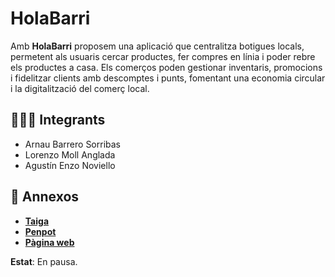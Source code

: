 # HolaBarri

Amb **HolaBarri** proposem una aplicació que centralitza botigues locals, permetent als usuaris cercar productes, fer compres en línia i poder rebre els productes a casa. Els comerços poden gestionar inventaris, promocions i fidelitzar clients amb descomptes i punts, fomentant una economia circular i la digitalització del comerç local.

## 🧑‍🤝‍🧑 Integrants

- Arnau Barrero Sorribas
- Lorenzo Moll Anglada
- Agustín Enzo Noviello

## 🔗 Annexos

- [**Taiga**](https://tree.taiga.io/project/a23lormolang-puntolocal/timeline)
- [**Penpot**](https://design.penpot.app/#/view/96c4bd8e-df43-800f-8005-9d60dfdbab89?page-id=96c4bd8e-df43-800f-8005-9d60dfdbab8a&section=interactions&index=7)
- [**Pàgina web**]()

**Estat**: En pausa.
